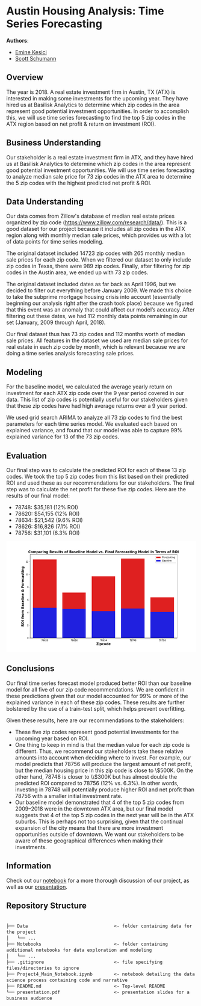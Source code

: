 # Austin Housing Analysis: Time Series Forecasting

**Authors**: 

- [Emine Kesici](https://github.com/emykes)
- [Scott Schumann](https://github.com/Shoemaker703)

## Overview

The year is 2018. A real estate investment firm in Austin, TX (ATX) is interested in making some investments for the upcoming year. They have hired us at Basilisk Analytics to determine which zip codes in the area represent good potential investment opportunities. In order to accomplish this, we will use time series forecasting to find the top 5 zip codes in the ATX region based on net profit & return on investment (ROI).


## Business Understanding

Our stakeholder is a real estate investment firm in ATX, and they have hired us at Basilisk Analytics to determine which zip codes in the area represent good potential investment opportunities. We will use time series forecasting to analyze median sale price for 73 zip codes in the ATX area to determine the 5 zip codes with the highest predicted net profit & ROI.


## Data Understanding

Our data comes from Zillow's database of median real estate prices organized by zip code (https://www.zillow.com/research/data/). This is a good dataset for our project because it includes all zip codes in the ATX region along with monthly median sale prices, which provides us with a lot of data points for time series modeling.

The original dataset included 14723 zip codes with 265 monthly median sale prices for each zip code. When we filtered our dataset to only include zip codes in Texas, there were 989 zip codes. Finally, after filtering for zip codes in the Austin area, we ended up with 73 zip codes.

The original dataset included dates as far back as April 1996, but we decided to filter out everything before January 2009. We made this choice to take the subprime mortgage housing crisis into account (essentially beginning our analysis right after the crash took place) because we figured that this event was an anomaly that could affect our model’s accuracy. After filtering out these dates, we had 112 monthly data points remaining in our set (January, 2009 through April, 2018).

Our final dataset thus has 73 zip codes and 112 months worth of median sale prices. All features in the dataset we used are median sale prices for real estate in each zip code by month, which is relevant because we are doing a time series analysis forecasting sale prices.


## Modeling

For the baseline model, we calculated the average yearly return on investment for each ATX zip code over the 9 year period covered in our data. This list of zip codes is potentially useful for our stakeholders given that these zip codes have had high average returns over a 9 year period.

We used grid search ARIMA to analyze all 73 zip codes to find the best parameters for each time series model. We evaluated each based on explained variance, and found that our model was able to capture 99% explained variance for 13 of the 73 zip codes. 


## Evaluation

Our final step was to calculate the predicted ROI for each of these 13 zip codes. We took the top 5 zip codes from this list based on their predicted ROI and used these as our recommendations for our stakeholders. The final step was to calculate the net profit for these five zip codes. Here are the results of our final model:

- 78748: $35,181 (12% ROI)
- 78620: $54,155 (12% ROI)
- 78634: $21,542 (9.6% ROI)
- 78626: $16,826 (7.1% ROI)
- 78756: $31,101 (6.3% ROI)

![Final Comparison Bar Chart](https://github.com/Shoemaker703/time_series_project/blob/main/Data/Final_Chart.png)

## Conclusions

Our final time series forecast model produced better ROI than our baseline model for all five of our zip code recommendations. We are confident in these predictions given that our model accounted for 99% or more of the explained variance in each of these zip codes. These results are further bolstered by the use of a train-test split, which helps prevent overfitting. 

Given these results, here are our recommendations to the stakeholders:
- These five zip codes represent good potential investments for the upcoming year based on ROI. 
- One thing to keep in mind is that the median value for each zip code is different. Thus, we recommend our stakeholders take these relative amounts into account when deciding where to invest. For example, our model predicts that 78756 will produce the largest amount of net profit, but the median housing price in this zip code is close to \\$500K. On the other hand, 78748 is closer to \\$300K but has almost double the predicted ROI compared to 78756 (12% vs. 6.3%). In other words, investing in 78748 will potentially produce higher ROI and net profit than 78756 with a smaller initial investment rate.
- Our baseline model demonstrated that 4 of the top 5 zip codes from 2009–2018 were in the downtown ATX area, but our final model suggests that 4 of the top 5 zip codes in the next year will be in the ATX suburbs. This is perhaps not too surprising, given that the continual expansion of the city means that there are more investment opportunities outside of downtown. We want our stakeholders to be aware of these geographical differences when making their investments. 


## Information

Check out our [notebook](https://github.com/Shoemaker703/time_series_project/blob/main/Project4_Main_Notebook.ipynb) for a more thorough discussion of our project, as well as our [presentation](https://github.com/Shoemaker703/time_series_project/blob/main/Presentation.pdf).

## Repository Structure

```

├── Data                                <- folder containing data for the project
│   └── ...
├── Notebooks                           <- folder containing additional notebooks for data exploration and modeling
│   └── ...
├── .gitignore                          <- file specifying files/directories to ignore
├── Project4_Main_Notebook.ipynb        <- notebook detailing the data science process containing code and narrative
├── README.md                           <- Top-level README
└── presentation.pdf                    <- presentation slides for a business audience

``` 
